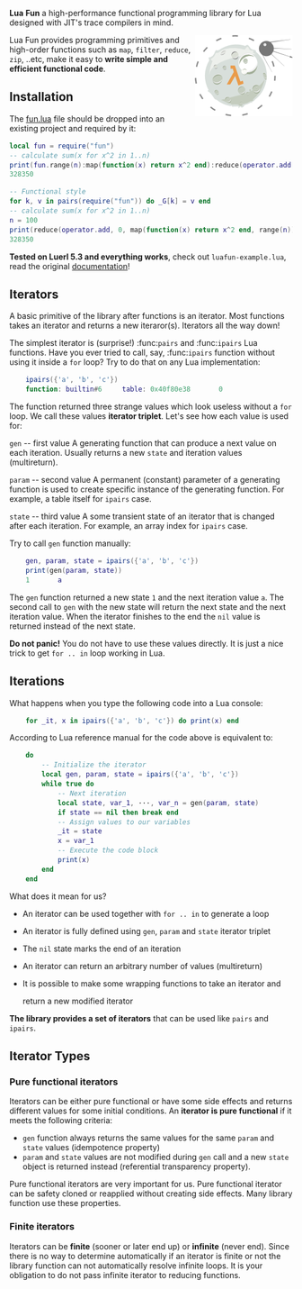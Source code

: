 __Lua__ __Fun__ a high-performance functional programming library for Lua designed with JIT's trace compilers in mind.

<img src="/examples/fun/luafun.png" align="right" width="174px" height="144px" />

Lua Fun provides programming primitives and high-order functions such as ``map``, ``filter``, ``reduce``, ``zip``, ..etc, make it easy to **write simple and efficient functional code**.

## Installation

The [fun.lua](https://raw.githubusercontent.com/luafun/luafun/master/fun.lua) file should be dropped into an existing project
and required by it:

```lua
local fun = require("fun")
-- calculate sum(x for x^2 in 1..n)
print(fun.range(n):map(function(x) return x^2 end):reduce(operator.add, 0))
328350
```

```lua
-- Functional style
for k, v in pairs(require("fun")) do _G[k] = v end
-- calculate sum(x for x^2 in 1..n)
n = 100
print(reduce(operator.add, 0, map(function(x) return x^2 end, range(n))))
328350
```

__Tested on Luerl 5.3 and everything works__, check out `luafun-example.lua`, read the original [documentation](https://luafun.github.io/intro.html)!

## Iterators

A basic primitive of the library after functions is an iterator. Most functions
takes an iterator and returns a new iteraror(s). Iterators all the way down!

The simplest iterator is (surprise!) :func:`pairs` and :func:`ipairs`
Lua functions. Have you ever tried to call, say, :func:`ipairs` function
without using it inside a ``for`` loop? Try to do that on any Lua
implementation:

```lua
    ipairs({'a', 'b', 'c'})
    function: builtin#6     table: 0x40f80e38       0
```
The function returned three strange values which look useless without a ``for``
loop. We call these values **iterator triplet**.
Let's see how each value is used for:

``gen`` -- first value
   A generating function that can produce a next value on each iteration.
   Usually returns a new ``state`` and iteration values (multireturn).

``param`` -- second value
   A permanent (constant) parameter of a generating function is used to create
   specific instance of the generating function. For example, a table itself
   for ``ipairs`` case.

``state`` -- third value
   A some transient state of an iterator that is changed after each iteration.
   For example, an array index for ``ipairs`` case.

Try to call ``gen`` function manually:

```lua
    gen, param, state = ipairs({'a', 'b', 'c'})
    print(gen(param, state))
    1       a
```
The ``gen`` function returned a new state ``1`` and the next iteration
value ``a``. The second call to ``gen`` with the new state will return the next
state  and the next iteration value. When the iterator finishes to the end
the ``nil`` value is returned instead of the next state.

**Do not panic!** You do not have to use these values directly.
It is just a nice trick to get ``for .. in`` loop working in Lua.

## Iterations

What happens when you type the following code into a Lua console:

```lua
    for _it, x in ipairs({'a', 'b', 'c'}) do print(x) end
```
According to Lua reference manual for the code above is equivalent to:
```lua
    do
        -- Initialize the iterator
        local gen, param, state = ipairs({'a', 'b', 'c'})
        while true do
            -- Next iteration
            local state, var_1, ···, var_n = gen(param, state)
            if state == nil then break end
            -- Assign values to our variables
            _it = state
            x = var_1
            -- Execute the code block
            print(x)
        end
    end
```
What does it mean for us?

* An iterator can be used together with ``for .. in`` to generate a loop
* An iterator is fully defined using ``gen``, ``param`` and ``state`` iterator
  triplet
* The ``nil`` state marks the end of an iteration
* An iterator can return an arbitrary number of values (multireturn)
* It is possible to make some wrapping functions to take an iterator and

  return a new modified iterator

**The library provides a set of iterators** that can be used like ``pairs``
and ``ipairs``.

## Iterator Types

### Pure functional iterators

Iterators can be either pure functional or have some side effects and returns
different values for some initial conditions. An **iterator is
pure functional** if it meets the following criteria:

- ``gen`` function always returns the same values for the same ``param`` and
  ``state`` values (idempotence property)
- ``param`` and ``state`` values are not modified during ``gen`` call and
  a new ``state`` object is returned instead (referential transparency
  property).

Pure functional iterators are very important for us. Pure functional iterator
can be safety cloned or reapplied without creating side effects. Many library
function use these properties.

### Finite iterators

Iterators can be **finite** (sooner or later end up) or **infinite**
(never end).
Since there is no way to determine automatically if an iterator is finite or
not the library function can not automatically resolve infinite
loops. It is your obligation to do not pass infinite iterator to reducing
functions.
